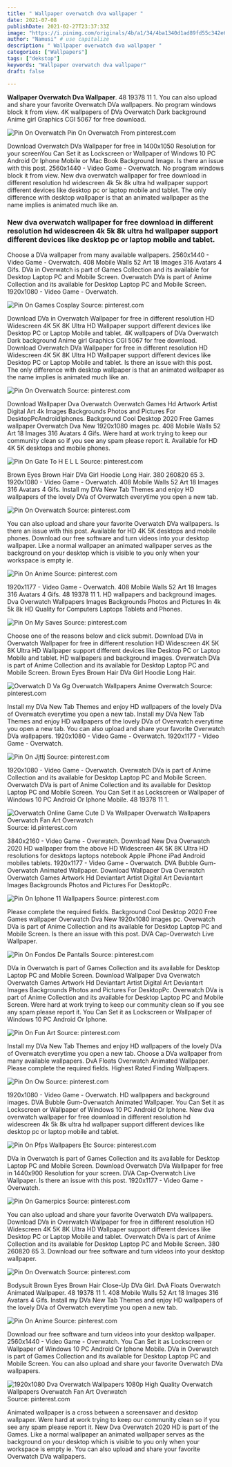 ```yaml
---
title: " Wallpaper overwatch dva wallpaper "
date: 2021-07-08
publishDate: 2021-02-27T23:37:33Z
image: "https://i.pinimg.com/originals/4b/a1/34/4ba1340d1ad89fd55c342e6fcf1f1875.jpg"
author: "Namusi" # use capitalize
description: " Wallpaper overwatch dva wallpaper "
categories: ["Wallpapers"]
tags: ["dekstop"]
keywords: "Wallpaper overwatch dva wallpaper"
draft: false

---
```



**Wallpaper Overwatch Dva Wallpaper**. 48 19378 11 1. You can also upload and share your favorite Overwatch DVa wallpapers. No program windows block it from view. 4K wallpapers of DVa Overwatch Dark background Anime girl Graphics CGI 5067 for free download.

![Pin On Overwatch](https://i.pinimg.com/originals/31/a9/64/31a9646cff5ed43d7be2f1db127c86a7.jpg "Pin On Overwatch")
Pin On Overwatch From pinterest.com


Download Overwatch DVa Wallpaper for free in 1400x1050 Resolution for your screenYou Can Set it as Lockscreen or Wallpaper of Windows 10 PC Android Or Iphone Mobile or Mac Book Background Image. Is there an issue with this post. 2560x1440 - Video Game - Overwatch. No program windows block it from view. New dva overwatch wallpaper for free download in different resolution hd widescreen 4k 5k 8k ultra hd wallpaper support different devices like desktop pc or laptop mobile and tablet. The only difference with desktop wallpaper is that an animated wallpaper as the name implies is animated much like an.

### New dva overwatch wallpaper for free download in different resolution hd widescreen 4k 5k 8k ultra hd wallpaper support different devices like desktop pc or laptop mobile and tablet.

Choose a DVa wallpaper from many available wallpapers. 2560x1440 - Video Game - Overwatch. 408 Mobile Walls 52 Art 18 Images 316 Avatars 4 Gifs. DVa in Overwatch is part of Games Collection and its available for Desktop Laptop PC and Mobile Screen. Overwatch DVa is part of Anime Collection and its available for Desktop Laptop PC and Mobile Screen. 1920x1080 - Video Game - Overwatch.


![Pin On Games Cosplay](https://i.pinimg.com/originals/3d/6f/f8/3d6ff82679993e896b3b3ae2bbcb3b01.jpg "Pin On Games Cosplay")
Source: pinterest.com

Download DVa in Overwatch Wallpaper for free in different resolution HD Widescreen 4K 5K 8K Ultra HD Wallpaper support different devices like Desktop PC or Laptop Mobile and tablet. 4K wallpapers of DVa Overwatch Dark background Anime girl Graphics CGI 5067 for free download. Download Overwatch DVa Wallpaper for free in different resolution HD Widescreen 4K 5K 8K Ultra HD Wallpaper support different devices like Desktop PC or Laptop Mobile and tablet. Is there an issue with this post. The only difference with desktop wallpaper is that an animated wallpaper as the name implies is animated much like an.

![Pin On Overwatch](https://i.pinimg.com/originals/8f/9d/45/8f9d45a489f48d9ad2219e69cf8359dd.png "Pin On Overwatch")
Source: pinterest.com

Download Wallpaper Dva Overwatch Overwatch Games Hd Artwork Artist Digital Art 4k Images Backgrounds Photos and Pictures For DesktopPcAndroidIphones. Background Cool Desktop 2020 Free Games wallpaper Overwatch Dva New 1920x1080 images pc. 408 Mobile Walls 52 Art 18 Images 316 Avatars 4 Gifs. Were hard at work trying to keep our community clean so if you see any spam please report it. Available for HD 4K 5K desktops and mobile phones.

![Pin On Gate To H E L L](https://i.pinimg.com/originals/25/63/7e/25637e796893efa4d22d2b0cf8405c1d.jpg "Pin On Gate To H E L L")
Source: pinterest.com

Brown Eyes Brown Hair DVa Girl Hoodie Long Hair. 380 260820 65 3. 1920x1080 - Video Game - Overwatch. 408 Mobile Walls 52 Art 18 Images 316 Avatars 4 Gifs. Install my DVa New Tab Themes and enjoy HD wallpapers of the lovely DVa of Overwatch everytime you open a new tab.

![Pin On Overwatch](https://i.pinimg.com/originals/c2/b6/26/c2b626b5a86e8170b633c703a3c68cbf.jpg "Pin On Overwatch")
Source: pinterest.com

You can also upload and share your favorite Overwatch DVa wallpapers. Is there an issue with this post. Available for HD 4K 5K desktops and mobile phones. Download our free software and turn videos into your desktop wallpaper. Like a normal wallpaper an animated wallpaper serves as the background on your desktop which is visible to you only when your workspace is empty ie.

![Pin On Anime](https://i.pinimg.com/originals/48/37/c8/4837c8aeb859b31d514b561bd4f4cb65.jpg "Pin On Anime")
Source: pinterest.com

1920x1177 - Video Game - Overwatch. 408 Mobile Walls 52 Art 18 Images 316 Avatars 4 Gifs. 48 19378 11 1. HD wallpapers and background images. Dva Overwatch Wallpapers Images Backgrounds Photos and Pictures In 4k 5k 8k HD Quality for Computers Laptops Tablets and Phones.

![Pin On My Saves](https://i.pinimg.com/originals/02/eb/6a/02eb6adcd946e50f65d4f5e9a1946e5f.png "Pin On My Saves")
Source: pinterest.com

Choose one of the reasons below and click submit. Download DVa in Overwatch Wallpaper for free in different resolution HD Widescreen 4K 5K 8K Ultra HD Wallpaper support different devices like Desktop PC or Laptop Mobile and tablet. HD wallpapers and background images. Overwatch DVa is part of Anime Collection and its available for Desktop Laptop PC and Mobile Screen. Brown Eyes Brown Hair DVa Girl Hoodie Long Hair.

![Overwatch D Va Gg Overwatch Wallpapers Anime Overwatch](https://i.pinimg.com/originals/25/2a/cd/252acdd67e2a2e2634efc5e5e323acea.jpg "Overwatch D Va Gg Overwatch Wallpapers Anime Overwatch")
Source: pinterest.com

Install my DVa New Tab Themes and enjoy HD wallpapers of the lovely DVa of Overwatch everytime you open a new tab. Install my DVa New Tab Themes and enjoy HD wallpapers of the lovely DVa of Overwatch everytime you open a new tab. You can also upload and share your favorite Overwatch DVa wallpapers. 1920x1080 - Video Game - Overwatch. 1920x1177 - Video Game - Overwatch.

![Pin On Jjttj](https://i.pinimg.com/originals/3b/33/12/3b3312b9b45222f2f9a1fc95a9a2bb94.jpg "Pin On Jjttj")
Source: pinterest.com

1920x1080 - Video Game - Overwatch. Overwatch DVa is part of Anime Collection and its available for Desktop Laptop PC and Mobile Screen. Overwatch DVa is part of Anime Collection and its available for Desktop Laptop PC and Mobile Screen. You Can Set it as Lockscreen or Wallpaper of Windows 10 PC Android Or Iphone Mobile. 48 19378 11 1.

![Overwatch Online Game Cute D Va Wallpaper Overwatch Wallpapers Overwatch Fan Art Overwatch](https://i.pinimg.com/originals/23/67/26/2367265f411f8af8ddd649a2f7f8e091.jpg "Overwatch Online Game Cute D Va Wallpaper Overwatch Wallpapers Overwatch Fan Art Overwatch")
Source: id.pinterest.com

3840x2160 - Video Game - Overwatch. Download New Dva Overwatch 2020 HD wallpaper from the above HD Widescreen 4K 5K 8K Ultra HD resolutions for desktops laptops notebook Apple iPhone iPad Android mobiles tablets. 1920x1177 - Video Game - Overwatch. DVA Bubble Gum-Overwatch Animated Wallpaper. Download Wallpaper Dva Overwatch Overwatch Games Artwork Hd Deviantart Artist Digital Art Deviantart Images Backgrounds Photos and Pictures For DesktopPc.

![Pin On Iphone 11 Wallpapers](https://i.pinimg.com/originals/35/c3/86/35c386e61648beb5ff9e28c094906ae9.jpg "Pin On Iphone 11 Wallpapers")
Source: pinterest.com

Please complete the required fields. Background Cool Desktop 2020 Free Games wallpaper Overwatch Dva New 1920x1080 images pc. Overwatch DVa is part of Anime Collection and its available for Desktop Laptop PC and Mobile Screen. Is there an issue with this post. DVA Cap-Overwatch Live Wallpaper.

![Pin On Fondos De Pantalls](https://i.pinimg.com/originals/78/48/f1/7848f144c7af7ba54dae8aed827e6e29.jpg "Pin On Fondos De Pantalls")
Source: pinterest.com

DVa in Overwatch is part of Games Collection and its available for Desktop Laptop PC and Mobile Screen. Download Wallpaper Dva Overwatch Overwatch Games Artwork Hd Deviantart Artist Digital Art Deviantart Images Backgrounds Photos and Pictures For DesktopPc. Overwatch DVa is part of Anime Collection and its available for Desktop Laptop PC and Mobile Screen. Were hard at work trying to keep our community clean so if you see any spam please report it. You Can Set it as Lockscreen or Wallpaper of Windows 10 PC Android Or Iphone.

![Pin On Fun Art](https://i.pinimg.com/originals/fd/80/57/fd805788d6b3f468d3a28d0040edd555.jpg "Pin On Fun Art")
Source: pinterest.com

Install my DVa New Tab Themes and enjoy HD wallpapers of the lovely DVa of Overwatch everytime you open a new tab. Choose a DVa wallpaper from many available wallpapers. DvA Floats Overwatch Animated Wallpaper. Please complete the required fields. Highest Rated Finding Wallpapers.

![Pin On Ow](https://i.pinimg.com/originals/35/82/25/35822557b512ae353cdff77ad3b07a37.gif "Pin On Ow")
Source: pinterest.com

1920x1080 - Video Game - Overwatch. HD wallpapers and background images. DVA Bubble Gum-Overwatch Animated Wallpaper. You Can Set it as Lockscreen or Wallpaper of Windows 10 PC Android Or Iphone. New dva overwatch wallpaper for free download in different resolution hd widescreen 4k 5k 8k ultra hd wallpaper support different devices like desktop pc or laptop mobile and tablet.

![Pin On Pfps Wallpapers Etc](https://i.pinimg.com/originals/21/cf/7f/21cf7f575daf85c14799df6bf22328cb.jpg "Pin On Pfps Wallpapers Etc")
Source: pinterest.com

DVa in Overwatch is part of Games Collection and its available for Desktop Laptop PC and Mobile Screen. Download Overwatch DVa Wallpaper for free in 1440x900 Resolution for your screen. DVA Cap-Overwatch Live Wallpaper. Is there an issue with this post. 1920x1177 - Video Game - Overwatch.

![Pin On Gamerpics](https://i.pinimg.com/originals/05/ba/0d/05ba0d80f99f0c2b96fa7d467fa78e6e.jpg "Pin On Gamerpics")
Source: pinterest.com

You can also upload and share your favorite Overwatch DVa wallpapers. Download DVa in Overwatch Wallpaper for free in different resolution HD Widescreen 4K 5K 8K Ultra HD Wallpaper support different devices like Desktop PC or Laptop Mobile and tablet. Overwatch DVa is part of Anime Collection and its available for Desktop Laptop PC and Mobile Screen. 380 260820 65 3. Download our free software and turn videos into your desktop wallpaper.

![Pin On Overwatch](https://i.pinimg.com/originals/31/a9/64/31a9646cff5ed43d7be2f1db127c86a7.jpg "Pin On Overwatch")
Source: pinterest.com

Bodysuit Brown Eyes Brown Hair Close-Up DVa Girl. DvA Floats Overwatch Animated Wallpaper. 48 19378 11 1. 408 Mobile Walls 52 Art 18 Images 316 Avatars 4 Gifs. Install my DVa New Tab Themes and enjoy HD wallpapers of the lovely DVa of Overwatch everytime you open a new tab.

![Pin On Anime](https://i.pinimg.com/originals/30/72/fa/3072fa29d0de40d60efb290681911164.png "Pin On Anime")
Source: pinterest.com

Download our free software and turn videos into your desktop wallpaper. 2560x1440 - Video Game - Overwatch. You Can Set it as Lockscreen or Wallpaper of Windows 10 PC Android Or Iphone Mobile. DVa in Overwatch is part of Games Collection and its available for Desktop Laptop PC and Mobile Screen. You can also upload and share your favorite Overwatch DVa wallpapers.

![1920x1080 Dva Overwatch Wallpapers 1080p High Quality Overwatch Wallpapers Overwatch Fan Art Overwatch](https://i.pinimg.com/originals/4b/a1/34/4ba1340d1ad89fd55c342e6fcf1f1875.jpg "1920x1080 Dva Overwatch Wallpapers 1080p High Quality Overwatch Wallpapers Overwatch Fan Art Overwatch")
Source: pinterest.com

Animated wallpaper is a cross between a screensaver and desktop wallpaper. Were hard at work trying to keep our community clean so if you see any spam please report it. New Dva Overwatch 2020 HD is part of the Games. Like a normal wallpaper an animated wallpaper serves as the background on your desktop which is visible to you only when your workspace is empty ie. You can also upload and share your favorite Overwatch DVa wallpapers.

